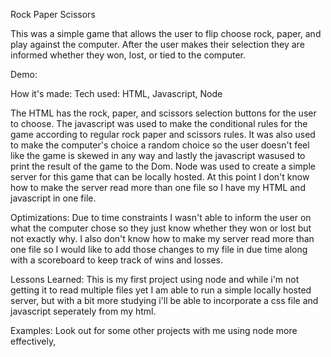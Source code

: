 Rock Paper Scissors

This was a simple game that allows the user to flip choose rock, paper, and play against the computer. After the user makes their selection they are informed whether they won, lost, or tied to the computer.

Demo:


How it's made:
Tech used: HTML, Javascript, Node

The HTML has the rock, paper, and scissors selection buttons for the user to choose. The javascript was used to make the conditional rules for the game according to regular rock paper and scissors rules. It was also used to make the computer's choice a random choice so the user doesn't feel like the game is skewed in any way and lastly the javascript wasused to print the result of the game to the Dom. Node was used to create a simple server for this game that can be locally hosted. At this point I don't know how to make the server read more than one file so I have my HTML and javascript in one file.

Optimizations:
Due to time constraints I wasn't able to inform the user on what the computer chose so they just know whether they won or lost but not exactly why. I also don't know how to make my server read more than one file so I would like to add those changes to my file in due time along with a scoreboard to keep track of wins and losses.

Lessons Learned:
This is my first project using node and while i'm not getting it to read multiple files yet I am able to run a simple locally hosted server, but with a bit more studying i'll be able to incorporate a css file and javascript seperately from my html.

Examples:
Look out for some other projects with me using node more effectively,
